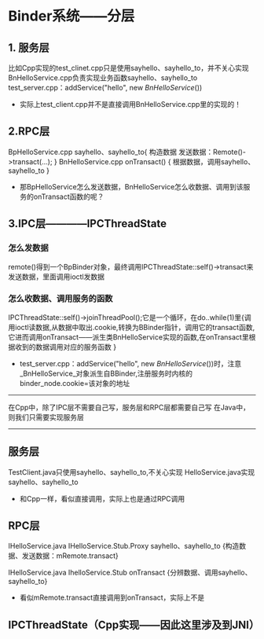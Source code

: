 # Binder系统——分层
## 1. 服务层
比如Cpp实现的test_clinet.cpp只是使用sayhello、sayhello_to，并不关心实现
BnHelloService.cpp负责实现业务函数sayhello、sayhello_to
test_server.cpp：addService("hello", new _BnHelloService_())
* 实际上test_client.cpp并不是直接调用BnHelloService.cpp里的实现的！

## 2.RPC层
BpHelloService.cpp
sayhello、sayhello_to{
构造数据
发送数据：Remote()->transact(...);
}
BnHelloService.cpp
onTransact() {
根据数据，调用sayhello、sayhello_to
}
* 那BpHelloService怎么发送数据，BnHelloService怎么收数据、调用到该服务的onTransact函数的呢？

## 3.IPC层————IPCThreadState
### 怎么发数据
remote()得到一个BpBinder对象，最终调用IPCThreadState::self()->transact来发送数据，里面调用ioctl发数据
### 怎么收数据、调用服务的函数
IPCThreadState::self()->joinThreadPool();它是一个循环，在do..while(1)里{调用ioctl读数据,从数据中取出.cookie,转换为BBinder指针，调用它的transact函数,它进而调用onTransact——派生类BnHelloService实现的函数,在onTransact里根据收到的数据调用对应的服务函数 }
* test_server.cpp：addService("hello", new _BnHelloService_())时，注意_BnHelloService_对象派生自BBinder,注册服务时内核的binder_node.cookie=该对象的地址

*********************
在Cpp中，除了IPC层不需要自己写，服务层和RPC层都需要自己写
在Java中，则我们只需要实现服务层
*********************
## 服务层
TestClient.java只使用sayhello、sayhello_to,不关心实现
HelloService.java实现sayhello、sayhello_to
* 和Cpp一样，看似直接调用，实际上也是通过RPC调用

## RPC层
IHelloService.java
	IHelloService.Stub.Proxy
		sayhello、sayhello_to {构造数据、发送数据：mRemote.transact}

IHelloService.java
	IhelloService.Stub
		onTransact {分辨数据、调用sayhello、sayhello_to}
* 看似mRemote.transact直接调用到onTransact，实际上不是

## IPCThreadState（Cpp实现——因此这里涉及到JNI）

